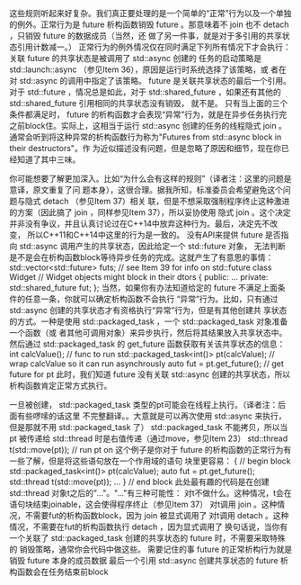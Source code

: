 这些规则听起来好复杂。我们真正要处理的是⼀个简单的“正常”⾏为以及⼀个单独的例外。正常⾏为是 future 析构函数销毁 future 。那意味着不 join 也不 detach ，只销毁 future 的数据成员（当然，还 做了另⼀件事，就是对于多引⽤的共享状态引⽤计数减⼀。）
正常⾏为的例外情况仅在同时满⾜下列所有情况下才会执⾏：
关联 future 的共享状态是被调⽤了 std::async 创建的
任务的启动策略是 std::launch::async （参⻅Item 36），原因是运⾏时系统选择了该策略，或 者在对 std::async 的调⽤中指定了该策略。
future 是关联共享状态的最后⼀个引⽤。对于 std::future ，情况总是如此，对于 std::shared_future ，如果还有其他的 std::shared_future 引⽤相同的共享状态没有销毁， 就不是。
只有当上⾯的三个条件都满⾜时， future 的析构函数才会表现“异常”⾏为，就是在异步任务执⾏完之前block住。实际上，这相当于运⾏ std::async 创建的任务的线程隐式 join 。
通常会听到将这种异常的析构函数⾏为称为"Futures from std::async block in their destructors"。作 为近似描述没有问题，但是忽略了原因和细节，现在你已经知道了其中三味。

你可能想要了解更加深⼊。⽐如“为什么会有这样的规则”（译者注：这⾥的问题是意译，原⽂重复了问 题本⾝），这很合理。据我所知，标准委员会希望避免这个问题与隐式 detach （参⻅Item 37）相关 联，但是不想采取强制程序终⽌这种激进的⽅案（因此搞了 join ，同样参⻅Item 37），所以妥协使⽤ 隐式 join 。这个决定并⾮没有争议，并且认真讨论过在C++14中放弃这种⾏为。最后，决定先不改变， 所以C++11和C++14中这⾥的⾏为是⼀致的。
没有API来提供 future 是否指向 std::async 调⽤产⽣的共享状态，因此给定⼀个 std::future 对象， ⽆法判断是不是会在析构函数block等待异步任务的完成。这就产⽣了有意思的事情：
std::vector<std::future<void>> futs; // see Item 39 for info on std::future<void> 
class Widget // Widget objects might block in their dtors 
{
    public: ... 
private: 
    std::shared_future<double> fut;
 };
 当然，如果你有办法知道给定的 future 不满⾜上⾯条件的任意⼀条，你就可以确定析构函数不会执⾏ “异常”⾏为。⽐如，只有通过 std::async 创建的共享状态才有资格执⾏“异常”⾏为，但是有其他创建共 享状态的⽅式。⼀种是使⽤ std::packaged_task ，⼀个 std::packaged_task 对象准备⼀个函数（或 者其他可调⽤对象）来异步执⾏，然后将其结果放⼊共享状态中。然后通过 std::packaged_task 的 get_future 函数获取有关该共享状态的信息：
int calcValue(); // func to run 
std::packaged_task<int()> pt(calcValue); // wrap calcValue so it can run asynchrously 
auto fut = pt.get_future(); // get future for pt
此时，我们知道 future 没有关联 std::async 创建的共享状态，所以析构函数肯定正常⽅式执⾏。

⼀旦被创建， std::packaged_task 类型的pt可能会在线程上执⾏。（译者注：后⾯有些啰嗦的话这⾥ 不完整翻译。。⼤意就是可以再次使⽤ std::async 来执⾏，但是那就不⽤ std::packaged_task 了）
std::packaged_task 不能拷⻉，所以当 pt 被传递给 std::thread 时是右值传递（通过move，参⻅Item 23）
std::thread t(std::move(pt)); // run pt on 
这个例⼦是你对于 future 的析构函数的正常⾏为有⼀些了解，但是将这些语句放在⼀个作⽤域的语句 块⾥更容易：
{ // begin block 
    std::packaged_task<int()> pt(calcValue); 
    auto fut = pt.get_future(); 
    std::thread t(std::move(pt)); ...
 } // end block
此处最有趣的代码是在创建 std::thread 对象t之后的"..."。"..."有三种可能性：
对t不做什么。这种情况，t会在语句块结束joinable，这会使得程序终⽌（参⻅Item 37）
对t调⽤ join 。这种情况，不需要fut的析构函数block，因为 join 被显式调⽤了
对t调⽤ detach 。这种情况，不需要在fut的析构函数执⾏ detach ，因为显式调⽤了 换句话说，当你有⼀个关联了 std::packaged_task 创建的共享状态的 future 时，不需要采取特殊的 销毁策略，通常你会代码中做这些。
需要记住的事
future 的正常析构⾏为就是销毁 future 本⾝的成员数据 
最后⼀个引⽤ std::async 创建共享状态的 future 析构函数会在任务结束前block